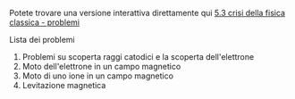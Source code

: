 Potete trovare una versione interattiva direttamente qui
[5.3 crisi della fisica classica - problemi](https://mybinder.org/v2/gh/massimobosetti/Physics-Problem/master?filepath=5.3%20Crisi%20della%20fisica%20classica/5.3%20Problemi%20sulla%20crisi%20della%20fisica%20classica.ipynb)

Lista dei problemi

1. Problemi su scoperta raggi catodici e la scoperta dell'elettrone
  1. Moto dell'elettrone in un campo magnetico
  1. Moto di uno ione in un campo magnetico
  1. Levitazione magnetica

